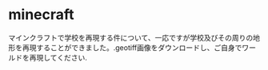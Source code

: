 # minecraft
マインクラフトで学校を再現する件について、一応ですが学校及びその周りの地形を再現することができました。.geotiff画像をダウンロードし、ご自身でワールドを再現してください.
